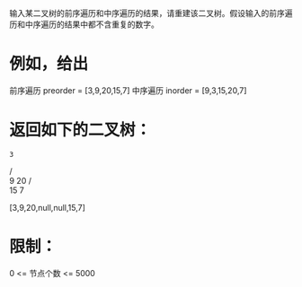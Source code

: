 输入某二叉树的前序遍历和中序遍历的结果，请重建该二叉树。假设输入的前序遍历和中序遍历的结果中都不含重复的数字。

# 例如，给出

前序遍历 preorder = [3,9,20,15,7]
中序遍历 inorder = [9,3,15,20,7]

# 返回如下的二叉树：

    3
   / \
  9  20
    /  \
   15   7

[3,9,20,null,null,15,7]

# 限制：

0 <= 节点个数 <= 5000
